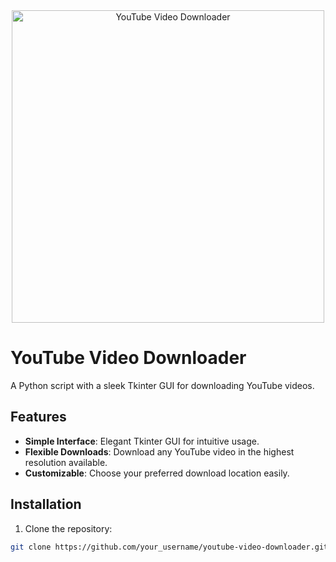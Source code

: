 <div align="center">
  <img src="https://i.imgur.com/Ua0sb9i.png" alt="YouTube Video Downloader" width="500">
</div>

# YouTube Video Downloader

A Python script with a sleek Tkinter GUI for downloading YouTube videos.

## Features

- **Simple Interface**: Elegant Tkinter GUI for intuitive usage.
- **Flexible Downloads**: Download any YouTube video in the highest resolution available.
- **Customizable**: Choose your preferred download location easily.

## Installation

1. Clone the repository:

```bash
git clone https://github.com/your_username/youtube-video-downloader.git
